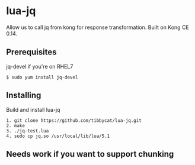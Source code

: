 # lua-jq
Allow us to call jq from kong for response transformation.
Built on Kong CE 0.14.
## Prerequisites
jq-devel if you're on RHEL7
```
$ sudo yum install jq-devel
```
## Installing
Build and install lua-jq
```
1. git clone https://github.com/tibbycat/lua-jq.git
2. make
3. ./jq-test.lua
4. sudo cp jq.so /usr/local/lib/lua/5.1
```
## Needs work if you want to support chunking
